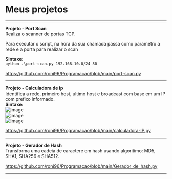 # Meus projetos

---
**Projeto - Port Scan** <br>
Realiza o scanner de portas TCP. <br>

Para executar o script, na hora da sua chamada passa como parametro a rede e a porta para realizar o scan  

**Sintaxe:**  
`python .\port-scan.py 192.168.10.0/24 80`  

https://github.com/roni96/Programacao/blob/main/port-scan.py

---
**Projeto - Calculadora de ip** <br>
Identifica a rede, primeiro host, ultimo host e broadcast com base em um IP com prefixo informado.
<br>
**Sintaxe:**  
![image](https://github.com/roni96/Programacao/assets/41062660/922ced11-ec89-4877-8d5f-84dc4e30b6b9)  
![image](https://github.com/roni96/Programacao/assets/41062660/164a88d3-ed16-4af1-b1f0-5ec9f5599611)  
![image](https://github.com/roni96/Programacao/assets/41062660/528ee25b-ee50-4492-9b97-e60fe3f745f7)  

https://github.com/roni96/Programacao/blob/main/calculadora-IP.py

---
**Projeto - Gerador de Hash** <br>
Transforma uma cadeia de caractere em hash usando algoritimo: MD5, SHA1, SHA256 e SHA512.<br>

https://github.com/roni96/Programacao/blob/main/Gerador_de_hash.py

---
